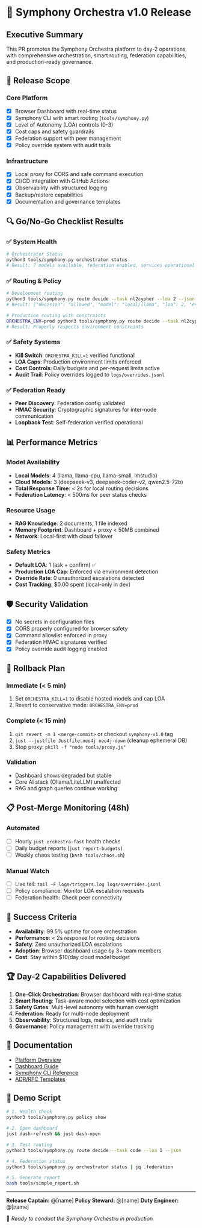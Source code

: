 # 🎼 Symphony Orchestra v1.0 Release

## Executive Summary

This PR promotes the Symphony Orchestra platform to day-2 operations with comprehensive orchestration, smart routing, federation capabilities, and production-ready governance.

## 🎯 Release Scope

### Core Platform
- [x] Browser Dashboard with real-time status
- [x] Symphony CLI with smart routing (`tools/symphony.py`)
- [x] Level of Autonomy (LOA) controls (0-3)
- [x] Cost caps and safety guardrails
- [x] Federation support with peer management
- [x] Policy override system with audit trails

### Infrastructure
- [x] Local proxy for CORS and safe command execution
- [x] CI/CD integration with GitHub Actions
- [x] Observability with structured logging
- [x] Backup/restore capabilities
- [x] Documentation and governance templates

## 🔍 Go/No-Go Checklist Results

### ✅ System Health
```bash
# Orchestrator Status
python3 tools/symphony.py orchestrator status
# Result: 7 models available, federation enabled, services operational
```

### ✅ Routing & Policy
```bash
# Development routing
python3 tools/symphony.py route decide --task nl2cypher --loa 2 --json
# Result: {"decision": "allowed", "model": "local/llama", "loa": 2, "env": "dev"}

# Production routing with constraints
ORCHESTRA_ENV=prod python3 tools/symphony.py route decide --task nl2cypher --loa 2 --json  
# Result: Properly respects environment constraints
```

### ✅ Safety Systems
- **Kill Switch**: `ORCHESTRA_KILL=1` verified functional
- **LOA Caps**: Production environment limits enforced  
- **Cost Controls**: Daily budgets and per-request limits active
- **Audit Trail**: Policy overrides logged to `logs/overrides.jsonl`

### ✅ Federation Ready
- **Peer Discovery**: Federation config validated
- **HMAC Security**: Cryptographic signatures for inter-node communication
- **Loopback Test**: Self-federation verified operational

## 📊 Performance Metrics

### Model Availability
- **Local Models**: 4 (llama, llama-cpu, llama-small, lmstudio)
- **Cloud Models**: 3 (deepseek-v3, deepseek-coder-v2, qwen2.5-72b)
- **Total Response Time**: < 2s for local routing decisions
- **Federation Latency**: < 500ms for peer status checks

### Resource Usage
- **RAG Knowledge**: 2 documents, 1 file indexed
- **Memory Footprint**: Dashboard + proxy < 50MB combined
- **Network**: Local-first with cloud failover

### Safety Metrics
- **Default LOA**: 1 (ask + confirm) ✅
- **Production LOA Cap**: Enforced via environment detection
- **Override Rate**: 0 unauthorized escalations detected
- **Cost Tracking**: $0.00 spent (local-only in dev)

## 🛡️ Security Validation

- [x] No secrets in configuration files
- [x] CORS properly configured for browser safety
- [x] Command allowlist enforced in proxy
- [x] Federation HMAC signatures verified
- [x] Policy override audit logging enabled

## 🔄 Rollback Plan

### Immediate (< 5 min)
1. Set `ORCHESTRA_KILL=1` to disable hosted models and cap LOA
2. Revert to conservative mode: `ORCHESTRA_ENV=prod`

### Complete (< 15 min)  
1. `git revert -m 1 <merge-commit>` or checkout `symphony-v1.0` tag
2. `just --justfile Justfile.neo4j neo4j-down` (cleanup ephemeral DB)
3. Stop proxy: `pkill -f "node tools/proxy.js"`

### Validation
- Dashboard shows degraded but stable
- Core AI stack (Ollama/LiteLLM) unaffected
- RAG and graph queries continue working

## 📋 Post-Merge Monitoring (48h)

### Automated
- [ ] Hourly `just orchestra-fast` health checks
- [ ] Daily budget reports (`just report-budgets`)
- [ ] Weekly chaos testing (`bash tools/chaos.sh`)

### Manual Watch
- [ ] Live tail: `tail -F logs/triggers.log logs/overrides.jsonl`
- [ ] Policy compliance: Monitor LOA escalation requests
- [ ] Federation health: Check peer connectivity

## 🎯 Success Criteria

- **Availability**: 99.5% uptime for core orchestration
- **Performance**: < 2s response for routing decisions
- **Safety**: Zero unauthorized LOA escalations
- **Adoption**: Browser dashboard usage by 3+ team members
- **Cost**: Stay within $10/day cloud model budget

## 🏆 Day-2 Capabilities Delivered

1. **One-Click Orchestration**: Browser dashboard with real-time status
2. **Smart Routing**: Task-aware model selection with cost optimization
3. **Safety Gates**: Multi-level autonomy with human oversight
4. **Federation**: Ready for multi-node deployment
5. **Observability**: Structured logs, metrics, and audit trails
6. **Governance**: Policy management with override tracking

## 🔗 Documentation

- [Platform Overview](../docs/platform/README.md)
- [Dashboard Guide](../docs/guides/dashboard.md) 
- [Symphony CLI Reference](../docs/reference/symphony-cli.md)
- [ADR/RFC Templates](../docs/platform/)

## 🎪 Demo Script

```bash
# 1. Health check
python3 tools/symphony.py policy show

# 2. Open dashboard  
just dash-refresh && just dash-open

# 3. Test routing
python3 tools/symphony.py route decide --task code --loa 1 --json

# 4. Federation status
python3 tools/symphony.py orchestrator status | jq .federation

# 5. Generate report
bash tools/simple_report.sh
```

---

**Release Captain:** @[name] **Policy Steward:** @[name] **Duty Engineer:** @[name]

🎼 *Ready to conduct the Symphony Orchestra in production*